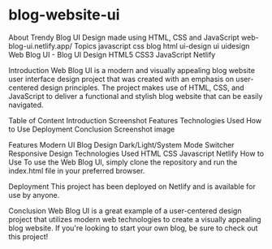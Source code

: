 # blog-website-ui
About Trendy Blog UI Design made using HTML, CSS and JavaScript  web-blog-ui.netlify.app/ Topics javascript css blog html ui-design ui uidesign
Web Blog UI - Blog UI Design
HTML5 CSS3 JavaScript Netlify

Introduction
Web Blog UI is a modern and visually appealing blog website user interface design project that was created with an emphasis on user-centered design principles. The project makes use of HTML, CSS, and JavaScript to deliver a functional and stylish blog website that can be easily navigated.

Table of Content
Introduction
Screenshot
Features
Technologies Used
How to Use
Deployment
Conclusion
Screenshot
image

Features
Modern UI Blog Design
Dark/Light/System Mode Switcher
Responsive Design
Technologies Used
HTML
CSS
Javascript
Netlify
How to Use
To use the Web Blog UI, simply clone the repository and run the index.html file in your preferred browser.

Deployment
This project has been deployed on Netlify and is available for use by anyone.

Conclusion
Web Blog UI is a great example of a user-centered design project that utilizes modern web technologies to create a visually appealing blog website. If you're looking to start your own blog, be sure to check out this project!
